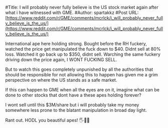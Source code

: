 #Title: I will probably never fully believe is the US stock market again after what i have witnessed with GME.
#Author: spartakkz
#Post URL: [https://www.reddit.com/r/GME/comments/mcrlck/i_will_probably_never_fully_believe_is_the_us/](https://www.reddit.com/r/GME/comments/mcrlck/i_will_probably_never_fully_believe_is_the_us/)


International ape here holding strong. Bought before the RH fuckery, watched the price get manipulated the fuck down to $40. Didnt sell at 80% loss. Watched it go back up to $350, didnt sell. Warching the same fuckery driving down the price again, I WONT FUCKING SELL.

But to watch this goes completely unpunished by all the authorities that should be responsible for not allowing this to happen has given me a grim perspective on where the US stands as a safe market.

If this can happen to GME when all the eyes are on it, imagine what can be done to other stocks that dont have a these apes holding forever?  

I wont sell until this $3M/share but i will probably take my money somewhere less prone to the blatant manipulation in broad day light.

Rant out. HODL you beautiful apes! 🖐💎🚀